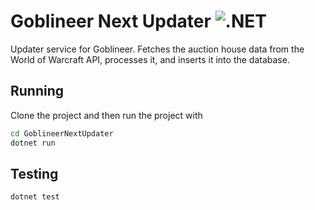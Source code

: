 # Goblineer Next Updater ![.NET](https://github.com/Goblineer-AH/goblineer-next-updater/workflows/.NET/badge.svg)

Updater service for Goblineer. Fetches the auction house data from the World of Warcraft API, processes it, and inserts it into the database.

## Running
Clone the project and then run the project with
```sh
cd GoblineerNextUpdater
dotnet run
```

## Testing
```
dotnet test
```
